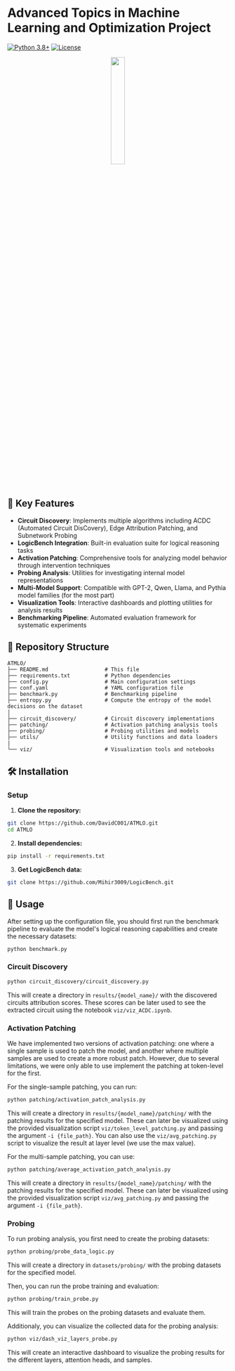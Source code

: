 # Advanced Topics in Machine Learning and Optimization Project

[![Python 3.8+](https://img.shields.io/badge/python-3.8+-blue.svg)](https://www.python.org/downloads/)
[![License](https://img.shields.io/badge/license-MIT-green.svg)](LICENSE)

<p align="center">
<img src="https://github.com/user-attachments/assets/0ec2af5d-e918-4723-af1a-09525bc53699" width="25%"/>
</p>

## 🚀 Key Features

- **Circuit Discovery**: Implements multiple algorithms including ACDC (Automated Circuit DisCovery), Edge Attribution Patching, and Subnetwork Probing
- **LogicBench Integration**: Built-in evaluation suite for logical reasoning tasks
- **Activation Patching**: Comprehensive tools for analyzing model behavior through intervention techniques
- **Probing Analysis**: Utilities for investigating internal model representations
- **Multi-Model Support**: Compatible with GPT-2, Qwen, Llama, and Pythia model families (for the most part)
- **Visualization Tools**: Interactive dashboards and plotting utilities for analysis results
- **Benchmarking Pipeline**: Automated evaluation framework for systematic experiments

## 📁 Repository Structure

```
ATMLO/
├── README.md                  # This file
├── requirements.txt           # Python dependencies
├── config.py                  # Main configuration settings
├── conf.yaml                  # YAML configuration file
├── benchmark.py               # Benchmarking pipeline
├── entropy.py                 # Compute the entropy of the model decisions on the dataset
│
├── circuit_discovery/         # Circuit discovery implementations
├── patching/                  # Activation patching analysis tools
├── probing/                   # Probing utilities and models
├── utils/                     # Utility functions and data loaders
|
└── viz/                       # Visualization tools and notebooks
```

## 🛠️ Installation

### Setup

1. **Clone the repository:**
```bash
git clone https://github.com/DavidC001/ATMLO.git
cd ATMLO
```

2. **Install dependencies:**
```bash
pip install -r requirements.txt
```

3. **Get LogicBench data:**
```bash
git clone https://github.com/Mihir3009/LogicBench.git
```

## 🔬 Usage

After setting up the configuration file, you should first run the benchmark pipeline to evaluate the model's logical reasoning capabilities and create the necessary datasets:
```bash
python benchmark.py
```

### Circuit Discovery
```bash
python circuit_discovery/circuit_discovery.py
```
This will create a directory in `results/{model_name}/` with the discovered circuits attribution scores.
These scores can be later used to see the extracted circuit using the notebook `viz/viz_ACDC.ipynb`.

### Activation Patching
We have implemented two versions of activation patching: one where a single sample is used to patch the model, and another where multiple samples are used to create a more robust patch.
However, due to several limitations, we were only able to use implement the patching at token-level for the first.

For the single-sample patching, you can run:
```bash
python patching/activation_patch_analysis.py
```
This will create a directory in `results/{model_name}/patching/` with the patching results for the specified model.
These can later be visualized using the provided visualization script `viz/token_level_patching.py` and passing the argument `-i {file_path}`. You can also use the `viz/avg_patching.py` script to visualize the result at layer level (we use the max value).

For the multi-sample patching, you can use:
```bash
python patching/average_activation_patch_analysis.py
```
This will create a directory in `results/{model_name}/patching/` with the patching results for the specified model.
These can later be visualized using the provided visualization script `viz/avg_patching.py` and passing the argument `-i {file_path}`.

### Probing
To run probing analysis, you first need to create the probing datasets:
```bash
python probing/probe_data_logic.py
```
This will create a directory in `datasets/probing/` with the probing datasets for the specified model.

Then, you can run the probe training and evaluation:
```bash
python probing/train_probe.py
```
This will train the probes on the probing datasets and evaluate them.

Additionaly, you can visualize the collected data for the probing analysis:
```bash
python viz/dash_viz_layers_probe.py
```
This will create an interactive dashboard to visualize the probing results for the different layers, attention heads, and samples.

